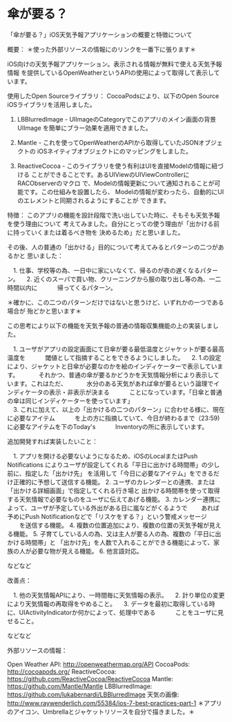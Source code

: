 傘が要る？
==========

「傘が要る？」iOS天気予報アプリケーションの概要と特徴について

概要：
＊使った外部リソースの情報にのリンクを一番下に張ります＊

iOS向けの天気予報アプリケーション。表示される情報が無料で使える天気予報情報
を提供しているOpenWeatherというAPIの使用によって取得して表示しています。

使用したOpen Sourceライブラリ：
CocoaPodsにより、以下のOpen Source iOSライブラリを活用しました。

1. LBBlurredImage - UIImageのCategoryでこのアプリのメイン画面の背景UIImage
   を簡単にブラー効果を適用できました。

2. Mantle - これを使ってOpenWeatherのAPIから取得していたJSONオブジェクトの
   iOSネイティブオブジェクトにのマッピングをしました。

3. ReactiveCocoa - このライブラリを使う有利はUIを直接Modelの情報に紐づける
   ことができることです。あるUIViewのUIViewControllerにRACObserverのマクロ
   で、Modelの情報更新について通知されることが可能です。この仕組みを設置したら、
   Modelの情報が変わったら、自動的にUIのエレメントと同期されるようにすることが
   できます。


特徴：
このアプリの機能を設計段階で洗い出していた時に、そもそも天気予報を使う理由について
考えてみました。自分にとっての使う理由が「出かける前に持っていくまたは着るべき物を
決めるため」だと思いました。

その後、人の普通の「出かける」目的について考えてみるとパターンの二つがあるかと
思いました：

　1. 仕事、学校等の為、一日中に家にいなくて、帰るのが夜の遅くなるパターン。
　2. 近くのスーパで買い物、クリーニングから服の取り出し等の為、一二時間以内に
　　　帰ってくるパターン。

＊確かに、この二つのパターンだけではないと思うけど、いずれかの一つである場合が
殆どかと思います＊

この思考により以下の機能を天気予報の普通の情報収集機能の上の実装しました。

　1. ユーザがアプリの設定画面にて日傘が要る最低温度とジャケットが要る最高温度を
　　　閾値として指摘することをできるようにしました。
　2. 1.の設定により、ジャケットと日傘が必要なのかを絵のインディケーターで表示しています。
　　　それかつ、普通の傘が要るかどうかを天気情報分析により表示しています。これはただ、
　　　水分のある天気があれば傘が要るという論理でインディケータの表示・非表示が決まる
　　　ことになっています。「日傘と普通の傘は同じインディケーターを使っています」  
　3. これに加えて、以上の「出かけるの二つのパターン」に合わせる様に、現在に必要なアイテム
　　　を上の方に指摘していて、今日が終わるまで（23:59)に必要なアイテムを下のToday's 
　　　Inventoryの所に表示しています。

追加開発すれば実装したいこと：

　1. アプリを開ける必要ないようになるため、iOSのLocalまたはPush Notifications
     によりユーザが設定してくれる「平日に出かける時間帯」の少し前に、指定した「出かけ先」
     を活用して「今日に必要なアイテム」をできるだけ正確的に予想して送信する機能。
  2. ユーザのカレンダーとの連携、または「出かける詳細画面」で指定してくれる行き場と
     出かける時間帯を使って取得する天気情報で必要なものをユーザに伝えてあげる機能。
  3. カレンダー連携によって、ユーザが予定している外出がある日に嵐などがくるようで
  　　あれば予めにPush Notificationなどで「リスケをする？」という警戒メッセージ
  　　を送信する機能。
  4. 複数の位置追加により、複数の位置の天気予報が見える機能。
  5. 子育てしている人の為、又は主人が要る人の為、複数の「平日に出かける時間帯」と
     「出かけ先」を人数で入れることができる機能によって、家族の人が必要な物が見える機能。
  6. 他言語対応。
  
  などなど 

改善点：

　1. 他の天気情報APIにより、一時間毎に天気情報の表示。
　2. 計り単位の変更により天気情報の再取得をやめること。
　3. データを最初に取得している時に、UIActivityIndicatorか何かによって、処理中である
　　　ことをユーザに見せること。

  などなど

外部リソースの情報：

Open Weather API: http://openweathermap.org/API
CocoaPods: http://cocoapods.org/
ReactiveCocoa: https://github.com/ReactiveCocoa/ReactiveCocoa
Mantle: https://github.com/Mantle/Mantle
LBBlurredImage: https://github.com/lukabernardi/LBBlurredImage
天気の画像: http://www.raywenderlich.com/55384/ios-7-best-practices-part-1
＊アプリのアイコン、Umbrellaとジャケットリソースを自分で描きました。＊

